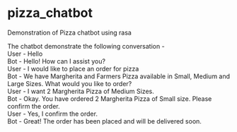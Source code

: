 # pizza_chatbot
Demonstration of Pizza chatbot using rasa  

The chatbot demonstrate the following conversation -  
User - Hello  
Bot - Hello! How can I assist you?  
User - I would like to place an order for pizza  
Bot - We have Margherita and Farmers Pizza available in Small, Medium and Large Sizes. What would you like to order?  
User - I want 2 Margherita Pizza of Medium Sizes.  
Bot - Okay. You have ordered 2 Margherita Pizza of Small size. Please confirm the order.  
User - Yes, I confirm the order.  
Bot - Great! The order has been placed and will be delivered soon.
